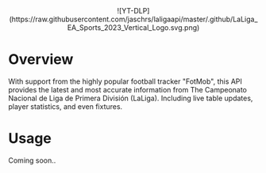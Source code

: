 <div align="center">
![YT-DLP](https://raw.githubusercontent.com/jaschrs/laligaapi/master/.github/LaLiga_EA_Sports_2023_Vertical_Logo.svg.png)
</div>

# Overview
With support from the highly popular football tracker "FotMob", this API provides the latest and most accurate information from The Campeonato Nacional de Liga de Primera División (LaLiga). Including live table updates, player statistics, and even fixtures. 

# Usage
Coming soon..
